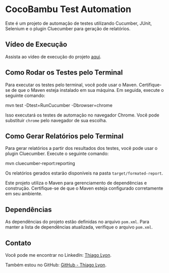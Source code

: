 # CocoBambu Test Automation

Este é um projeto de automação de testes utilizando Cucumber, JUnit, Selenium e o plugin Cluecumber para geração de relatórios.

## Vídeo de Execução

Assista ao vídeo de execução do projeto [aqui](https://veed.io/view/7447a6bf-b712-485f-b09e-0de3f0ac181b).

## Como Rodar os Testes pelo Terminal

Para executar os testes pelo terminal, você pode usar o Maven. Certifique-se de que o Maven esteja instalado em sua máquina. Em seguida, execute o seguinte comando:

mvn test -Dtest=RunCucumber -Dbrowser=chrome


Isso executará os testes de automação no navegador Chrome. Você pode substituir `chrome` pelo navegador de sua escolha.

## Como Gerar Relatórios pelo Terminal

Para gerar relatórios a partir dos resultados dos testes, você pode usar o plugin Cluecumber. Execute o seguinte comando:

mvn cluecumber-report:reporting


Os relatórios gerados estarão disponíveis na pasta `target/formated-report`.

Este projeto utiliza o Maven para gerenciamento de dependências e construção. Certifique-se de que o Maven esteja configurado corretamente em seu ambiente.

## Dependências

As dependências do projeto estão definidas no arquivo `pom.xml`. Para manter a lista de dependências atualizada, verifique o arquivo `pom.xml`.

## Contato

Você pode me encontrar no LinkedIn: [Thiago Lyon](https://www.linkedin.com/in/thiagolyon/).

Também estou no GitHub: [GitHub - Thiago Lyon](https://github.com/thiagolyon).